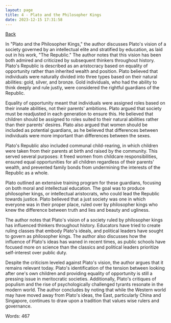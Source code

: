 ```yaml
---
layout: page
title: 4 - Plato and the Philosopher Kings
date: 2023-12-15 17:31:58
---
```


[Back](./)


In "Plato and the Philosopher Kings," the author discusses Plato's vision of a society governed by an intellectual elite and stratified by education, as laid out in his work, "The Republic." The author notes that this vision has been both admired and criticized by subsequent thinkers throughout history. Plato's Republic is described as an aristocracy based on equality of opportunity rather than inherited wealth and position. Plato believed that individuals were naturally divided into three types based on their natural abilities: gold, silver, and bronze. Gold individuals, who had the ability to think deeply and rule justly, were considered the rightful guardians of the Republic.

Equality of opportunity meant that individuals were assigned roles based on their innate abilities, not their parents' ambitions. Plato argued that society must be readjusted in each generation to ensure this. He believed that children should be assigned to roles suited to their natural abilities rather than their parents' desires. Plato also argued that women should be included as potential guardians, as he believed that differences between individuals were more important than differences between the sexes.

Plato's Republic also included communal child-rearing, in which children were taken from their parents at birth and raised by the community. This served several purposes: it freed women from childcare responsibilities, ensured equal opportunities for all children regardless of their parents' wealth, and prevented family bonds from undermining the interests of the Republic as a whole.

Plato outlined an extensive training program for these guardians, focusing on both moral and intellectual education. The goal was to produce philosopher kings, or intellectual aristocrats, who could lead the Republic towards justice. Plato believed that a just society was one in which everyone was in their proper place, ruled over by philosopher kings who knew the difference between truth and lies and beauty and ugliness.

The author notes that Plato's vision of a society ruled by philosopher kings has influenced thinkers throughout history. Educators have tried to create ruling classes that embody Plato's ideals, and political leaders have sought to govern as philosopher kings. The author also discusses how the influence of Plato's ideas has waned in recent times, as public schools have focused more on science than the classics and political leaders prioritize self-interest over public duty.

Despite the criticism leveled against Plato's vision, the author argues that it remains relevant today. Plato's identification of the tension between looking after one's own children and providing equality of opportunity is still a pressing issue in meritocratic societies. Additionally, Plato's critiques of populism and the rise of psychologically challenged tyrants resonate in the modern world. The author concludes by noting that while the Western world may have moved away from Plato's ideas, the East, particularly China and Singapore, continues to draw upon a tradition that values wise rulers and governance.

Words: 467